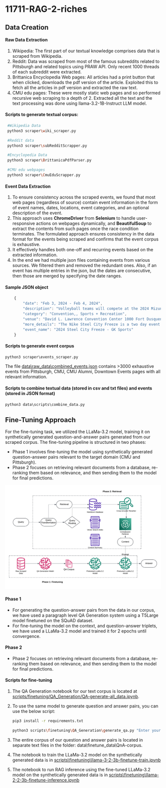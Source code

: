 # 11711-RAG-2-riches

## Data Creation

#### Raw Data Extraction
1. Wikipedia: The first part of our textual knowledge comprises data that is scraped from Wikipedia.
2. Reddit: Data was scraped from most of the famous subreddits related to Pittsburgh and related topics using PRAW API. Only recent 1000 threads of each subreddit were extracted. 
3. Brittanica Encyclopedia Web pages: All articles had a print button that when clicked, downloads the pdf version of the article. Exploited this to fetch all the articles in pdf version and extracted the raw text.
4. CMU edu pages: These were mostly static web pages and so performed recursive web scraping to a depth of 2. Extracted all the text and the text processing was done using llama-3.2-1B-Instruct LLM model.

#### Scripts to generate textual corpus:
  
  ```bash
   #Wikipedia Data
   python3 scraper\wiki_scraper.py
   ```
  ```bash
   #Reddit data
   python3 scraper\subRedditScrapper.py
   ```

  ```bash
   #Encyclopedia Data
   python3 scraper\BrittanicaPdfParser.py
   ```

  ```bash
   #CMU edu webpages
   python3 scraper\CmuEduScrapper.py
   ```
#### Event Data Extraction
1. To ensure consistency across the scraped events, we found that most web pages (regardless of source) contain event information in the form of event names, dates, locations, event categories, and an optional description of the event.
2. This approach uses **ChromeDriver** from **Selenium** to handle user-responsive actions on webpages dynamically, and **BeautifulSoup** to extract the contents from such pages once the race condition terminates. The formulated approach ensures consistency in the data format for the events being scraped and confirms that the event corpus is exhaustive.
3. It effectively handles both one-off and recurring events based on the extracted information.
4. In the end we had multiple json files containing events from various sources. We filtered them and removed the redundant ones. Also, if an event has multiple entries in the json, but the dates are consecutive, then those are merged by specifying the date ranges.
   
#### Sample JSON object
  ```javascript
      {
          "date": "Feb 3, 2024 - Feb 4, 2024",
          "description": "Volleyball teams will compete at the 2024 Mizuno Steel City Freeze.",
          "category": "Convention,, Sports + Recreation",
          "venue": "David L. Lawrence Convention Center 1000 Fort Dusquene Boulevard Pittsburgh, PA 15222",
          "more_details": "The Nike Steel City Freeze is a two day event hosted by GK Sports and insured by the JVA. Teams of any affiliation can play and will be insured. AAU, USAV and JVA teams are all   welcome!",
          "event_name": "2024 Steel City Freeze - GK Sports"
      }
  ```

#### Scripts to generate event corpus
  ```python
  python3 scraper\events_scraper.py
  ```

The file [data\raw_data\combined_events.json](https://github.com/namantuli18/11711-RAG-2-riches/blob/main/data\raw_data\combined_events.json) contains >3000 exhaustive events from Pittsburgh, CMU, CMU Alumni, Downtown Events pages with all relevant information.

#### Scripts to combine textual data (stored in csv and txt files) and events (stored in JSON format)
```python
python3 data\scripts\combine_data.py
```



## Fine-Tuning Approach

For the fine-tuning task, we utilized the LLaMa-3.2 model, training it on synthetically generated question-and-answer pairs generated from our scraped corpus. 
The fine-tuning pipeline is structured in two phases:

* Phase 1 involves fine-tuning the model using synthetically generated question-answer pairs relevant to the target domain (CMU and Pittsburgh).
* Phase 2 focuses on retrieving relevant documents from a database, re-ranking them based on relevance, and then sending them to the model for final predictions.
<div align="center">
  <img src="https://github.com/namantuli18/11711-RAG-2-riches/blob/main/resources/imgs/RAG-Pipeline.png?raw=true" alt="RAG Finetuning Pipeline" width="800"/>
</div>

#### Phase 1
* For generating the question-answer pairs from the data in our corpus, we have used a paragraph level QA Generation system using a T5Large model finetuned on the SQuAD dataset.
* For fine-tuning the model on the context, and question-answer triplets, we have used a LLaMa-3.2 model and trained it for 2 epochs until convergence.

#### Phase 2
* Phase 2 focuses on retrieving relevant documents from a database, re-ranking them based on relevance, and then sending them to the model for final predictions.

#### Scripts for fine-tuning
1. The QA Generation notebook for our text corpus is located at [scripts/finetuning/QA_Generation/QA-generate-all_data.ipynb](https://github.com/namantuli18/11711-RAG-2-riches/blob/main/scripts/finetuning/QA_Generation/QA-generate-all_data.ipynb).
2. To use the same model to generate question and answer pairs, you can use the below script:
   
   ```bash
   pip3 install -r requirements.txt
   ```
   ```bash
   python3 scripts\finetuning\QA_Generation\generate_qa.py "Enter your text here"
4. The entire corpus of our question and answer pairs is located in separate text files in the folder: data\finetune_data\QnA-corpus.
5. The notebook to train the LLaMa-3.2 model on the synthetically generated data is in [scripts\finetuning\llama-3-2-3b-finetune-train.ipynb](https://github.com/namantuli18/11711-RAG-2-riches/blob/main/scripts/finetuning/llama-3-2-3b-finetune-train.ipynb)
6. The notebook to run RAG inference using the fine-tuned LLaMa-3.2 model on the synthetically generated data is in [scripts\finetuning\llama-2-2-3b-finetune-inference.ipynb](https://github.com/namantuli18/11711-RAG-2-riches/blob/main/scripts/finetuning/llama-2-2-3b-finetune-inference.ipynb)

